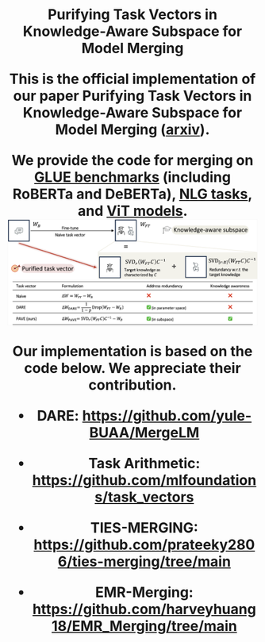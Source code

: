 <h1 align="center">Purifying Task Vectors in Knowledge-Aware Subspace for Model Merging

This is the official implementation of our paper **Purifying Task Vectors in Knowledge-Aware Subspace for Model Merging** ([arxiv](https://arxiv.org/abs/2510.14697)).

We provide the code for merging on [GLUE benchmarks](./GLUE) (including RoBERTa and DeBERTa), [NLG tasks](./NLG), and [ViT models](./ViT).
<img src='./images/fig1_v3.png'>


Our implementation is based on the code below. We appreciate their contribution.

- DARE: https://github.com/yule-BUAA/MergeLM

- Task Arithmetic: https://github.com/mlfoundations/task_vectors

- TIES-MERGING: https://github.com/prateeky2806/ties-merging/tree/main

- EMR-Merging: https://github.com/harveyhuang18/EMR_Merging/tree/main